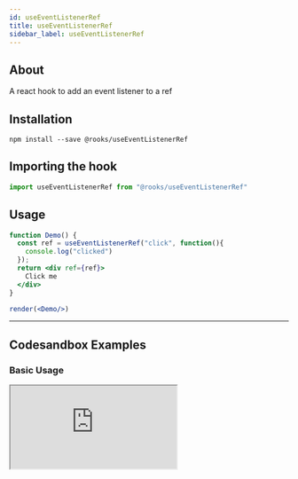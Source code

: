 ```yaml
---
id: useEventListenerRef
title: useEventListenerRef
sidebar_label: useEventListenerRef
---
```



    

## About

A react hook to add an event listener to a ref

[//]: # "Main"

## Installation

    npm install --save @rooks/useEventListenerRef

## Importing the hook

```javascript
import useEventListenerRef from "@rooks/useEventListenerRef"
```

## Usage

```jsx
function Demo() {
  const ref = useEventListenerRef("click", function(){
    console.log("clicked")
  });
  return <div ref={ref}>
    Click me
  </div>
}

render(<Demo/>)
```


---

## Codesandbox Examples

### Basic Usage

<iframe
  src="https://codesandbox.io/embed/red-sunset-1ph98?expanddevtools=1&fontsize=14&hidenavigation=1&module=%2Fsrc%2FApp.js&theme=dark"
  style={{
    width: "100%",
    height: 500,
    border: 0,
    borderRadius: 4,
    overflow: "hidden"
  }}
  title="red-sunset-1ph98"
  allow="accelerometer; ambient-light-sensor; camera; encrypted-media; geolocation; gyroscope; hid; microphone; midi; payment; usb; vr; xr-spatial-tracking"
  sandbox="allow-forms allow-modals allow-popups allow-presentation allow-same-origin allow-scripts"
/>    



## Join Bhargav's discord server
You can click on the floating discord icon at the bottom right of the screen and talk to us in our server.

